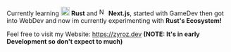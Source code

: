 Currently learning <img src="https://github.com/ZYR0Z/ZYR0Z/assets/88033542/a9ee6746-d933-41c2-8edb-e6210a49b2bb" alt="Rust Logo" width="20"/> **Rust** and <img src="https://github.com/ZYR0Z/ZYR0Z/assets/88033542/9fccfd1e-dbec-44f4-b9a9-7df1f9ebe59f" alt="Next.js Logo" width="17"/> **Next.js**, started with GameDev then got into WebDev and now im currently experimenting with **Rust's Ecosystem!**

Feel free to visit my Website: https://zyroz.dev **(NOTE: It's in early Development so don't expect to much)**
